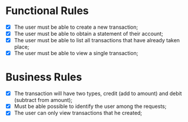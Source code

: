 # Functional Rules

- [x] The user must be able to create a new transaction;
- [x] The user must be able to obtain a statement of their account;
- [x] The user must be able to list all transactions that have already taken place;
- [x] The user must be able to view a single transaction;

# Business Rules

- [x] The transaction will have two types, credit (add to amount) and debit (subtract from amount);
- [x] Must be able possible to identify the user among the requests;
- [x] The user can only view transactions that he created;
